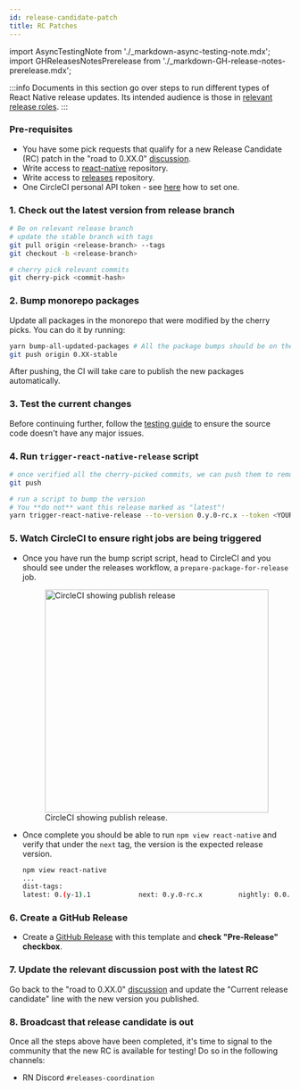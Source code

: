 ```yaml
---
id: release-candidate-patch
title: RC Patches
---
```


import AsyncTestingNote from './\_markdown-async-testing-note.mdx';
import GHReleasesNotesPrerelease from './\_markdown-GH-release-notes-prerelease.mdx';

:::info
Documents in this section go over steps to run different types of React Native release updates. Its intended audience is those in [relevant release roles](./release-roles-responsibilites.md).
:::

### Pre-requisites

- You have some pick requests that qualify for a new Release Candidate (RC) patch in the "road to 0.XX.0" [discussion](https://github.com/reactwg/react-native-releases/discussions).
- Write access to [react-native](https://github.com/facebook/react-native) repository.
- Write access to [releases](https://github.com/reactwg/react-native-releases) repository.
- One CircleCI personal API token - see [here](https://circleci.com/docs/2.0/managing-api-tokens/#creating-a-personal-api-token) how to set one.

### 1. Check out the latest version from release branch

```bash
# Be on relevant release branch
# update the stable branch with tags
git pull origin <release-branch> --tags
git checkout -b <release-branch>

# cherry pick relevant commits
git cherry-pick <commit-hash>
```

### 2. Bump monorepo packages

Update all packages in the monorepo that were modified by the cherry picks. You can do it by running:

```sh
yarn bump-all-updated-packages # All the package bumps should be on the patch level
git push origin 0.XX-stable
```

After pushing, the CI will take care to publish the new packages automatically.

### 3. Test the current changes

Before continuing further, follow the [testing guide](/contributing/release-testing) to ensure the source code doesn't have any major issues.

<AsyncTestingNote/>

### 4. Run `trigger-react-native-release` script

```bash
# once verified all the cherry-picked commits, we can push them to remote
git push

# run a script to bump the version
# You **do not** want this release marked as "latest"!
yarn trigger-react-native-release --to-version 0.y.0-rc.x --token <YOUR_CIRCLE_CI_TOKEN>
```

### 5. Watch CircleCI to ensure right jobs are being triggered

- Once you have run the bump script script, head to CircleCI and you should see under the releases workflow, a `prepare-package-for-release` job.

  <figure>
    <img width="400" alt="CircleCI showing publish release" src="https://user-images.githubusercontent.com/1309636/150040711-cfbc2fe3-91eb-42b9-bd06-de2aa7fb94ea.png"/>
    <figcaption>CircleCI showing publish release.</figcaption>
  </figure>

- Once complete you should be able to run `npm view react-native` and verify that under the `next` tag, the version is the expected release version.

  ```bash
  npm view react-native
  ...
  dist-tags:
  latest: 0.(y-1).1            next: 0.y.0-rc.x         nightly: 0.0.0-f617e022c
  ```

### 6. Create a GitHub Release

- Create a [GitHub Release](https://github.com/facebook/react-native/releases) with this template and **check "Pre-Release" checkbox**.

<GHReleasesNotesPrerelease />

### 7. Update the relevant discussion post with the latest RC

Go back to the "road to 0.XX.0" [discussion](https://github.com/reactwg/react-native-releases/discussions) and update the "Current release candidate" line with the new version you published.

### 8. Broadcast that release candidate is out

Once all the steps above have been completed, it's time to signal to the community that the new RC is available for testing! Do so in the following channels:

- RN Discord `#releases-coordination`
